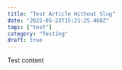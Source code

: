 ```yaml
---
title: "Test Article Without Slug"
date: "2025-05-23T15:21:25.460Z"
tags: ["test"]
category: "Testing"
draft: true
---
```


<p>Test content</p>